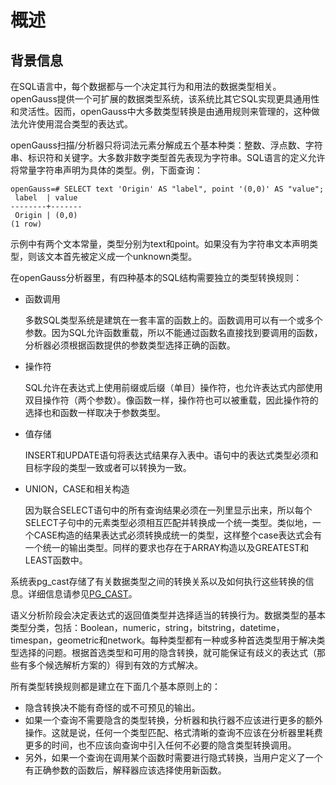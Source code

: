# 概述<a name="ZH-CN_TOPIC_0242370471"></a>

## 背景信息<a name="zh-cn_topic_0237122007_zh-cn_topic_0059778774_s2b7b7e4374fc4b6b9010857a056985ab"></a>

在SQL语言中，每个数据都与一个决定其行为和用法的数据类型相关。openGauss提供一个可扩展的数据类型系统，该系统比其它SQL实现更具通用性和灵活性。因而，openGauss中大多数类型转换是由通用规则来管理的，这种做法允许使用混合类型的表达式。

openGauss扫描/分析器只将词法元素分解成五个基本种类：整数、浮点数、字符串、标识符和关键字。大多数非数字类型首先表现为字符串。SQL语言的定义允许将常量字符串声明为具体的类型。例，下面查询：

```
openGauss=# SELECT text 'Origin' AS "label", point '(0,0)' AS "value";
 label  | value
--------+-------
 Origin | (0,0)
(1 row)
```

示例中有两个文本常量，类型分别为text和point。如果没有为字符串文本声明类型，则该文本首先被定义成一个unknown类型。

在openGauss分析器里，有四种基本的SQL结构需要独立的类型转换规则：

-   函数调用

    多数SQL类型系统是建筑在一套丰富的函数上的。函数调用可以有一个或多个参数。因为SQL允许函数重载，所以不能通过函数名直接找到要调用的函数，分析器必须根据函数提供的参数类型选择正确的函数。

-   操作符

    SQL允许在表达式上使用前缀或后缀（单目）操作符，也允许表达式内部使用双目操作符（两个参数）。像函数一样，操作符也可以被重载，因此操作符的选择也和函数一样取决于参数类型。

-   值存储

    INSERT和UPDATE语句将表达式结果存入表中。语句中的表达式类型必须和目标字段的类型一致或者可以转换为一致。

-   UNION，CASE和相关构造

    因为联合SELECT语句中的所有查询结果必须在一列里显示出来，所以每个SELECT子句中的元素类型必须相互匹配并转换成一个统一类型。类似地，一个CASE构造的结果表达式必须转换成统一的类型，这样整个case表达式会有一个统一的输出类型。同样的要求也存在于ARRAY构造以及GREATEST和LEAST函数中。


系统表pg\_cast存储了有关数据类型之间的转换关系以及如何执行这些转换的信息。详细信息请参见[PG\_CAST](PG_CAST.md)。

语义分析阶段会决定表达式的返回值类型并选择适当的转换行为。数据类型的基本类型分类，包括：Boolean，numeric，string，bitstring，datetime，timespan，geometric和network。每种类型都有一种或多种首选类型用于解决类型选择的问题。根据首选类型和可用的隐含转换，就可能保证有歧义的表达式（那些有多个候选解析方案的）得到有效的方式解决。

所有类型转换规则都是建立在下面几个基本原则上的：

-   隐含转换决不能有奇怪的或不可预见的输出。
-   如果一个查询不需要隐含的类型转换，分析器和执行器不应该进行更多的额外操作。这就是说，任何一个类型匹配、格式清晰的查询不应该在分析器里耗费更多的时间，也不应该向查询中引入任何不必要的隐含类型转换调用。
-   另外，如果一个查询在调用某个函数时需要进行隐式转换，当用户定义了一个有正确参数的函数后，解释器应该选择使用新函数。

